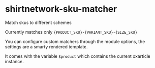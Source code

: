 # shirtnetwork-sku-matcher
Match skus to different schemes

Currently matches only `{PRODUCT_SKU}-{VARIANT_SKU}-{SIZE_SKU}`

You can configure custom matchers through the module options, the settings are a smarty rendered template.

It comes with the variable `$product` which contains the current oxarticle instance.